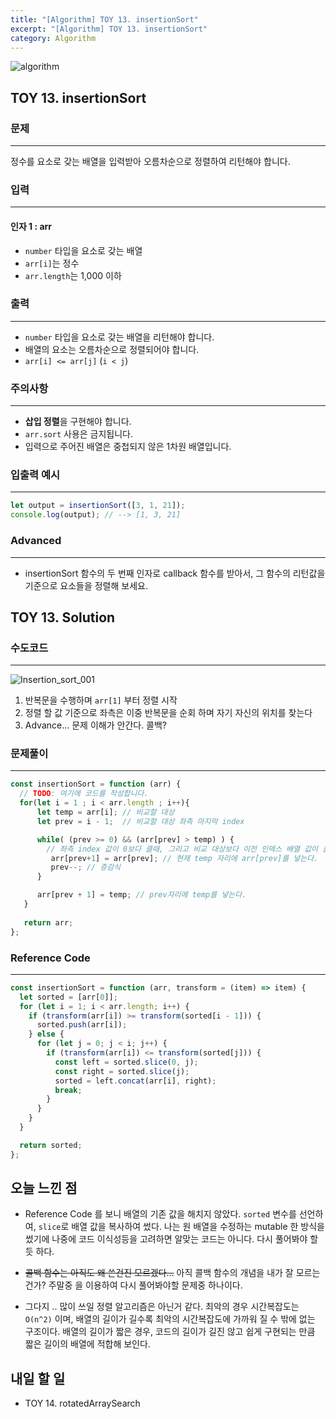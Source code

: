 ```yaml
---
title: "[Algorithm] TOY 13. insertionSort"
excerpt: "[Algorithm] TOY 13. insertionSort"
category: Algorithm
---
```


![algorithm](https://user-images.githubusercontent.com/83164003/131701318-f0ff36c4-1fcc-4f21-b978-18a9d8ec3386.jpg)
## TOY 13. insertionSort
### 문제
---
정수를 요소로 갖는 배열을 입력받아 오름차순으로 정렬하여 리턴해야 합니다.



### 입력
---
#### 인자 1 : arr
- `number` 타입을 요소로 갖는 배열
- `arr[i]`는 정수
- `arr.length`는 1,000 이하

### 출력
---
- `number` 타입을 요소로 갖는 배열을 리턴해야 합니다.
- 배열의 요소는 오름차순으로 정렬되어야 합니다.
- `arr[i] <= arr[j]` (`i < j`)

### 주의사항
---
- **삽입 정렬**을 구현해야 합니다.
- `arr.sort` 사용은 금지됩니다.
- 입력으로 주어진 배열은 중첩되지 않은 1차원 배열입니다.

### 입출력 예시
---
```javascript
let output = insertionSort([3, 1, 21]);
console.log(output); // --> [1, 3, 21]
```

### Advanced
---

- insertionSort 함수의 두 번째 인자로 callback 함수를 받아서, 그 함수의 리턴값을 기준으로 요소들을 정렬해 보세요.

## TOY 13. Solution
### 수도코드
---
![Insertion_sort_001](https://user-images.githubusercontent.com/83164003/132718182-d4134d7b-c117-4e4a-af8b-0b4cf3fdb908.png)

1. 반복문을 수행하며 `arr[1]` 부터 정렬 시작
2. 정렬 할 값 기준으로 좌측은 이중 반복문을 순회 하며 자기 자신의 위치를 찾는다
3. Advance... 문제 이해가 안간다. 콜백?  

### 문제풀이
---
```javascript 
const insertionSort = function (arr) {
  // TODO: 여기에 코드를 작성합니다.
  for(let i = 1 ; i < arr.length ; i++){ 
      let temp = arr[i]; // 비교할 대상
      let prev = i - 1;  // 비교할 대상 좌측 마지막 index

      while( (prev >= 0) && (arr[prev] > temp) ) {   
        // 좌측 index 값이 0보다 클때, 그리고 비교 대상보다 이전 인덱스 배열 값이 클때 반복문 수행
         arr[prev+1] = arr[prev]; // 현재 temp 자리에 arr[prev]를 넣는다.
         prev--; // 증감식
      }

      arr[prev + 1] = temp; // prev자리에 temp를 넣는다.
   }
   
   return arr;
};
```
### Reference Code
---
```javascript
const insertionSort = function (arr, transform = (item) => item) {
  let sorted = [arr[0]];
  for (let i = 1; i < arr.length; i++) {
    if (transform(arr[i]) >= transform(sorted[i - 1])) {
      sorted.push(arr[i]);
    } else {
      for (let j = 0; j < i; j++) {
        if (transform(arr[i]) <= transform(sorted[j])) {
          const left = sorted.slice(0, j);
          const right = sorted.slice(j);
          sorted = left.concat(arr[i], right);
          break;
        }
      }
    }
  }

  return sorted;
};
```
## 오늘 느낀 점
- Reference Code 를 보니 배열의 기존 값을 해치지 않았다. `sorted` 변수를 선언하여, `slice`로 배열 값을 복사하여 썼다.  나는 원 배열을 수정하는 mutable 한 방식을 썼기에 나중에 코드 이식성등을 고려하면 알맞는 코드는 아니다. 다시 풀어봐야 할 듯 하다.

- ~~콜백 함수는 아직도 왜 쓴건진 모르겠다...~~ 아직 콜백 함수의 개념을 내가 잘 모르는건가? 주말중 을 이용하여 다시 풀어봐야할 문제중 하나이다.
- 그다지 .. 많이 쓰일 정렬 알고리즘은 아닌거 같다. 최악의 경우 시간복잡도는 `O(n^2)` 이며, 배열의 길이가 길수록 최악의 시간복잡도에 가까워 질 수 밖에 없는 구조이다. 배열의 길이가 짧은 경우, 코드의 길이가 길진 않고 쉽게 구현되는 만큼 짧은 길이의 배열에 적합해 보인다.
	
	
## 내일 할 일
- TOY 14. rotatedArraySearch
